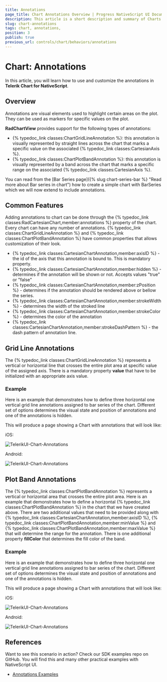 ```yaml
---
title: Annotations
page_title: Chart Annotations Overview | Progress NativeScript UI Documentation
description: This article is a short description and summary of Charts annotations features.
slug: chart-annotations
tags: chart, annotations, 
position: 3
publish: true
previous_url: controls/chart/behaviors/annotations
---
```


# Chart: Annotations

In this article, you will learn how to use and customize the annotations in **Telerik Chart for NativeScript**.

## Overview

Annotations are visual elements used to highlight certain areas on the plot. They can be used as markers for specific values on the plot. 

**RadChartView** provides support for the following types of annotations:

- {% typedoc_link classes:ChartGridLineAnnotation %}: this annotation is visually represented by straight lines across the chart that marks a specific value on the associated {% typedoc_link classes:CartesianAxis %}.
- {% typedoc_link classes:ChartPlotBandAnnotation %}: this annotation is visually represented by a band across the chart that marks a specific range on the associated {% typedoc_link classes:CartesianAxis %}.

You can read from the [Bar Series page]({% slug chart-series-bar %} "Read more about Bar series in chart") how to create a simple chart with BarSeries which we will now extend to include annotations.

## Common Features

Adding annotations to chart can be done through the {% typedoc_link classes:RadCartesianChart,member:annotations %} property of the chart. Every chart can have any number of annotations. 
{% typedoc_link classes:ChartGridLineAnnotation %} and {% typedoc_link classes:ChartPlotBandAnnotation %} have common properties that allows customization of their look.

- {% typedoc_link classes:CartesianChartAnnotation,member:axisID %} - the id of the axis that this annotation is bound to. This is mandatory property.
- {% typedoc_link classes:CartesianChartAnnotation,member:hidden %} -  determines if the annotation will be shown or not. Accepts values "true" or "false"
- {% typedoc_link classes:CartesianChartAnnotation,member:zPosition %} - determines if the annotation should be rendered above or bellow the series.
- {% typedoc_link classes:CartesianChartAnnotation,member:strokeWidth %} - determines the width of the stroked line
- {% typedoc_link classes:CartesianChartAnnotation,member:strokeColor %} - determines the color of the annotation
- {% typedoc_link classes:CartesianChartAnnotation,member:strokeDashPattern %} - the dash pattern of annotation line.

## Grid Line Annotations

The {% typedoc_link classes:ChartGridLineAnnotation %} represents a vertical or horizontal line that crosses the entire plot area at specific value of the assigned axis. There is a mandatory property **value** that have to be initialized with an appropriate axis value.



### Example
Here is an example that demonstrates how to define three horizontal one vertical grid line annotations assigned to bar series of the chart.  Different set of options determines the visual state and position of annotations and one of the annotations is hidden.


<snippet id='grid-line-annotations'/>

This will produce a page showing a Chart with annotations that will look like:

iOS:

![TelerikUI-Chart-Annotations](/controls/NativeScript/Chart/Images/grid_line_annotations_ios.png "Grid line annotations sample.") 

Android:

![TelerikUI-Chart-Annotations](/controls/NativeScript/Chart/Images/grid_line_annotations_android.png "Grid line annotations sample.")


## Plot Band Annotations

The {% typedoc_link classes:ChartPlotBandAnnotation %} represents a vertical or horizontal area that crosses the entire plot area. Here is an example that demonstrates how to define a horizontal {% typedoc_link classes:ChartPlotBandAnnotation %} in the chart that we have created above. 
There are two additional values that need to be provided along with {% typedoc_link classes:CartesianChartAnnotation,member:axisID %}, {% typedoc_link classes:ChartPlotBandAnnotation,member:minValue %} and {% typedoc_link classes:ChartPlotBandAnnotation,member:maxValue %} that will determine the range for the annotation. There is one additional property **fillColor** that determines the fill color of the band.


### Example
Here is an example that demonstrates how to define three horizontal one vertical grid line annotations assigned to bar series of the chart.  Different set of options determines the visual state and position of annotations and one of the annotations is hidden.


<snippet id='plot-band-annotations'/>

This will produce a page showing a Chart with annotations that will look like:

iOS:

![TelerikUI-Chart-Annotations](/controls/NativeScript/Chart/Images/plot-band-annotation-ios.png "Plot band annotations sample.") 

Android:

![TelerikUI-Chart-Annotations](/controls/NativeScript/Chart/Images/plot-band-annotation-android.png "Plot band annotations sample.")

## References
Want to see this scenario in action?
Check our SDK examples repo on GitHub. You will find this and many other practical examples with NativeScript UI.

* [Annotations Examples](https://github.com/telerik/nativescript-ui-samples/tree/master/chart/app/examples/annotations)

